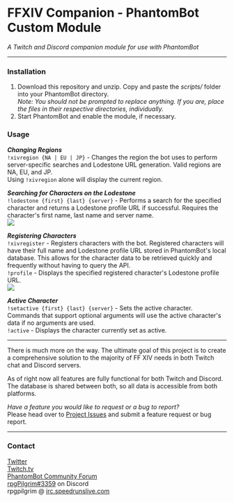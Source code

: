 # FFXIV Companion - PhantomBot Custom Module  

*A Twitch and Discord companion module for use with PhantomBot*  

---

### Installation

1. Download this repository and unzip. Copy and paste the *scripts/* folder into your PhantomBot directory.  
*Note: You should not be prompted to replace anything. If you are, place the files in their respective directories, individually.*
2. Start PhantomBot and enable the module, if necessary.

### Usage

***Changing Regions***  
`!xivregion {NA | EU | JP}` - Changes the region the bot uses to perform server-specific searches and Lodestone URL generation. Valid regions are NA, EU, and JP.  
Using `!xivregion` alone will display the current region.  

***Searching for Characters on the Lodestone***  
`!lodestone {first} {last} {server}` - Performs a search for the specified character and returns a Lodestone profile URL if successful. Requires the character's first name, last name and server name.  
![](https://i.imgur.com/pJVhXk4.png)

***Registering Characters***  
`!xivregister` - Registers characters with the bot. Registered characters will have their full name and Lodestone profile URL stored in PhantomBot's local database. This allows for the character data to be retrieved quickly and frequently without having to query the API.  
`!profile` - Displays the specified registered character's Lodestone profile URL.  
![](https://i.imgur.com/hsQd9NT.png)

***Active Character***  
`!setactive {first} {last} {server}` - Sets the active character. Commands that support optional arguments will use the active character's data if no arguments are used.  
`!active` - Displays the character currently set as active.

---  

There is much more on the way. The ultimate goal of this project is to create a comprehensive solution to the majority of FF XIV needs in both Twitch chat and Discord servers.  

As of right now all features are fully functional for both Twitch and Discord. The database is shared between both, so all data is accessible from both platforms.

*Have a feature you would like to request or a bug to report?*  
Please head over to [Project Issues](https://github.com/onigiri070/FFXIV-Companion/issues) and submit a feature request or bug report.

---

### Contact  
[Twitter](https://twitter.com/rpgpilgrim)  
[Twitch.tv](https://twitch.tv/rpgpilgrim)  
[PhantomBot Community Forum](https://community.phantom.bot/u/unrealcroissant)  
[rpgPilgrim#3359](https://discordapp.com/) on Discord  
rpgpilgrim @ [irc.speedrunslive.com](http://www.speedrunslive.com/profiles/#!/rpgPilgrim/)
